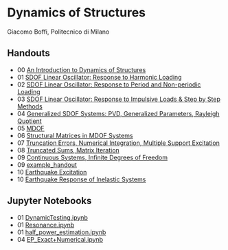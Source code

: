 # Dynamics of Structures
Giacomo Boffi, Politecnico di Milano

## Handouts
- 00 [An Introduction to Dynamics of Structures](/dati_2020/00/handout.pdf)    
- 01 [SDOF Linear Oscillator: Response to Harmonic Loading](/dati_2020/01/handout.pdf)    
- 02 [SDOF Linear Oscillator: Response to Period and Non-periodic Loading](/dati_2020/02/handout.pdf)    
- 03 [SDOF Linear Oscillator: Response to Impulsive Loads & Step by Step Methods](/dati_2020/03/handout.pdf)
- 04 [Generalized SDOF Systems: PVD, Generalized Parameters, Rayleigh Quotient](/dati_2020/04/handout.pdf)
- 05 [MDOF](/dati_2020/05/handout.pdf)  
- 06 [Structural Matrices in MDOF Systems](/dati_2020/06/handout.pdf)
- 07 [Truncation Errors, Numerical Integration, Multiple Support Excitation](/dati_2020/07/handout.pdf)
- 08 [Truncated Sums, Matrix Iteration](/dati_2020/08/handout.pdf)
- 09 [Continuous Systems, Infinite Degrees of Freedom](/dati_2020/09/handout.pdf)
- 09 [example_handout](/dati_2020/09/example_handout.pdf)
- 10 [Earthquake Excitation](/dati_2020/10/handout_e.pdf)
- 10 [Earthquake Response of Inelastic Systems](/dati_2020/10/handout_p.pdf)

## Jupyter Notebooks
- 01 [DynamicTesting.ipynb](/dati_2020/01/DynamicTesting.ipynb)  
- 01 [Resonance.ipynb](/dati_2020/01/Resonance.ipynb)  
- 01 [half_power_estimation.ipynb](/dati_2020/01/half_power_estimation.ipynb)  
- 04 [EP_Exact+Numerical.ipynb](/dati_2020/04/EP_Exact+Numerical.ipynb)  
